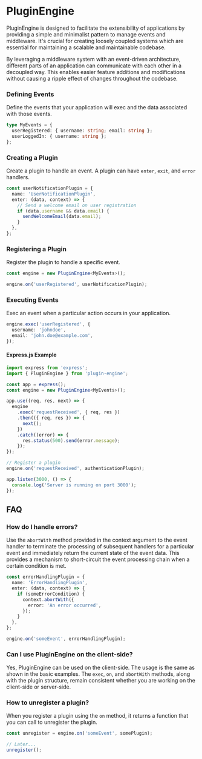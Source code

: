 # PluginEngine

PluginEngine is designed to facilitate the extensibility of
applications by providing a simple and minimalist pattern
to manage events and middleware. It's crucial for creating
loosely coupled systems which are essential for maintaining
a scalable and maintainable codebase.

By leveraging a middleware system with an event-driven
architecture, different parts of an application can
communicate with each other in a decoupled way. This enables
easier feature additions and modifications without causing a
ripple effect of changes throughout the codebase.

### Defining Events

Define the events that your application will exec and the data associated with those events.

```typescript
type MyEvents = {
  userRegistered: { username: string; email: string };
  userLoggedIn: { username: string };
};
```

### Creating a Plugin

Create a plugin to handle an event. A plugin can have `enter`, `exit`, and `error` handlers.

```typescript
const userNotificationPlugin = {
  name: 'UserNotificationPlugin',
  enter: (data, context) => {
    // Send a welcome email on user registration
    if (data.username && data.email) {
      sendWelcomeEmail(data.email);
    }
  },
};
```

### Registering a Plugin

Register the plugin to handle a specific event.

```typescript
const engine = new PluginEngine<MyEvents>();

engine.on('userRegistered', userNotificationPlugin);
```

### Executing Events

Exec an event when a particular action occurs in your application.

```typescript
engine.exec('userRegistered', {
  username: 'johndoe',
  email: 'john.doe@example.com',
});
```

#### Express.js Example

```typescript
import express from 'express';
import { PluginEngine } from 'plugin-engine';

const app = express();
const engine = new PluginEngine<MyEvents>();

app.use((req, res, next) => {
  engine
    .exec('requestReceived', { req, res })
    .then(({ req, res }) => {
      next();
    })
    .catch((error) => {
      res.status(500).send(error.message);
    });
});

// Register a plugin
engine.on('requestReceived', authenticationPlugin);

app.listen(3000, () => {
  console.log('Server is running on port 3000');
});
```

## FAQ

### How do I handle errors?

Use the `abortWith` method provided in the context argument to the event handler to terminate the processing of subsequent handlers for a particular event and immediately return the current state of the event data. This provides a mechanism to short-circuit the event processing chain when a certain condition is met.

```typescript
const errorHandlingPlugin = {
  name: 'ErrorHandlingPlugin',
  enter: (data, context) => {
    if (someErrorCondition) {
      context.abortWith({
        error: 'An error occurred',
      });
    }
  },
};

engine.on('someEvent', errorHandlingPlugin);
```

### Can I use PluginEngine on the client-side?

Yes, PluginEngine can be used on the client-side. The usage is the same as shown in the basic examples. The `exec`, `on`, and `abortWith` methods, along with the plugin structure, remain consistent whether you are working on the client-side or server-side.

### How to unregister a plugin?

When you register a plugin using the `on` method, it returns a function that you can call to unregister the plugin.

```typescript
const unregister = engine.on('someEvent', somePlugin);

// Later...
unregister();
```
